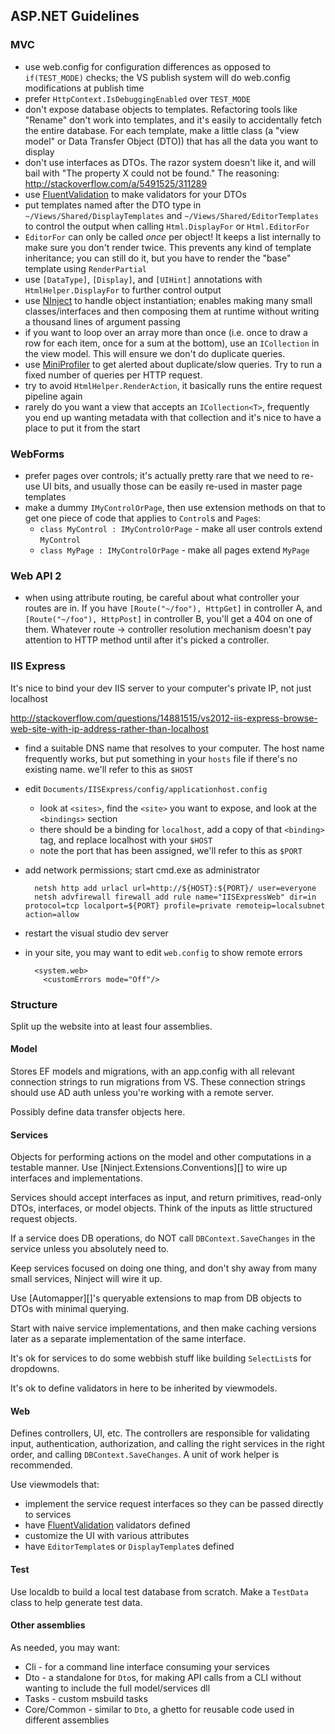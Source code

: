 ## ASP.NET Guidelines

### MVC

* use web.config for configuration differences as opposed to
  `if(TEST_MODE)` checks; the VS publish system will do web.config
  modifications at publish time
* prefer `HttpContext.IsDebuggingEnabled` over `TEST_MODE`
* don't expose database objects to templates. Refactoring tools like
  "Rename" don't work into templates, and it's easily to accidentally
  fetch the entire database. For each template, make a little class
  (a "view model" or Data Transfer Object (DTO)) that has all the
  data you want to display
* don't use interfaces as DTOs. The razor system doesn't like it, and
  will bail with "The property X could not be found." The reasoning: 
  http://stackoverflow.com/a/5491525/311289
* use [FluentValidation][] to make validators for your DTOs
* put templates named after the DTO type in
  `~/Views/Shared/DisplayTemplates` and
  `~/Views/Shared/EditorTemplates` to control the output when calling
  `Html.DisplayFor` or `Html.EditorFor`
* `EditorFor` can only be called _once_ per object! It keeps a list
  internally to make sure you don't render twice. This prevents any
  kind of template inheritance; you can still do it, but you have to
  render the "base" template using `RenderPartial`
* use `[DataType]`, `[Display]`, and `[UIHint]` annotations with
  `HtmlHelper.DisplayFor` to further control output
* use [NInject][] to handle object instantiation; enables making many
  small classes/interfaces and then composing them at runtime without
  writing a thousand lines of argument passing
* if you want to loop over an array more than once (i.e. once to draw
  a row for each item, once for a sum at the bottom), use an
  `ICollection` in the view model. This will ensure we don't do
  duplicate queries.
* use [MiniProfiler][] to get alerted about duplicate/slow queries. Try
  to run a fixed number of queries per HTTP request.
* try to avoid `HtmlHelper.RenderAction`, it basically runs the
  entire request pipeline again
* rarely do you want a view that accepts an `ICollection<T>`,
  frequently you end up wanting metadata with that collection and
  it's nice to have a place to put it from the start



[FluentValidation]: http://fluentvalidation.codeplex.com/
[NInject]: http://www.ninject.org/
[MiniProfiler]: https://www.nuget.org/packages/MiniProfiler

### WebForms

 * prefer pages over controls; it's actually pretty rare that we need
   to re-use UI bits, and usually those can be easily re-used in
   master page templates
 * make a dummy `IMyControlOrPage`, then use extension methods on that
   to get one piece of code that applies to `Control`s and `Page`s:
    * `class MyControl : IMyControlOrPage` - make all user controls
      extend `MyControl`
	* `class MyPage : IMyControlOrPage` - make all pages extend
      `MyPage`

### Web API 2

* when using attribute routing, be careful about what controller your
  routes are in. If you have `[Route("~/foo"), HttpGet]` in controller
  A, and `[Route("~/foo"), HttpPost]` in controller B, you'll get a
  404 on one of them. Whatever route -> controller resolution
  mechanism doesn't pay attention to HTTP method until after it's
  picked a controller.


### IIS Express

It's nice to bind your dev IIS server to your computer's private IP, not just localhost

http://stackoverflow.com/questions/14881515/vs2012-iis-express-browse-web-site-with-ip-address-rather-than-localhost

* find a suitable DNS name that resolves to your computer. The host
  name frequently works, but put something in your `hosts` file if
  there's no existing name. we'll refer to this as `$HOST`
* edit `Documents/IISExpress/config/applicationhost.config`
	* look at `<sites>`, find the `<site>` you want to expose, and
      look at the `<bindings>` section
    * there should be a binding for `localhost`, add a copy of that `<binding>` tag, and replace localhost with your `$HOST`
	* note the port that has been assigned, we'll refer to this as `$PORT`
* add network permissions; start cmd.exe as administrator

        netsh http add urlacl url=http://${HOST}:${PORT}/ user=everyone
        netsh advfirewall firewall add rule name="IISExpressWeb" dir=in protocol=tcp localport=${PORT} profile=private remoteip=localsubnet action=allow
* restart the visual studio dev server

* in your site, you may want to edit `web.config` to show remote errors

        <system.web>
          <customErrors mode="Off"/>

### Structure

Split up the website into at least four assemblies.

#### Model

Stores EF models and migrations, with an app.config with all relevant
connection strings to run migrations from VS. These connection strings
should use AD auth unless you're working with a remote server.

Possibly define data transfer objects here.

#### Services

Objects for performing actions on the model and other computations in
a testable manner. Use [Ninject.Extensions.Conventions][] to wire up
interfaces and implementations.

Services should accept interfaces as input, and return primitives,
read-only DTOs, interfaces, or model objects. Think of the inputs as
little structured request objects.

If a service does DB operations, do NOT call `DBContext.SaveChanges`
in the service unless you absolutely need to.

Keep services focused on doing one thing, and don't shy away from many
small services, Ninject will wire it up.

Use [Automapper][]'s queryable extensions to map from DB objects to
DTOs with minimal querying.

Start with naive service implementations, and then make caching
versions later as a separate implementation of the same interface.

It's ok for services to do some webbish stuff like building
`SelectList`s for dropdowns.

It's ok to define validators in here to be inherited by viewmodels.

#### Web

Defines controllers, UI, etc. The controllers are responsible for
validating input, authentication, authorization, and calling the right
services in the right order, and calling `DBContext.SaveChanges`. A
unit of work helper is recommended.

Use viewmodels that:

* implement the service request interfaces so they can be passed
  directly to services
* have [FluentValidation][] validators defined
* customize the UI with various attributes
* have `EditorTemplate`s or `DisplayTemplate`s defined

#### Test

Use localdb to build a local test database from scratch. Make a
`TestData` class to help generate test data.

#### Other assemblies

As needed, you may want:

* Cli - for a command line interface consuming your services
* Dto - a standalone for `Dto`s, for making API calls from a CLI without wanting to include the full model/services dll
* Tasks - custom msbuild tasks
* Core/Common - similar to `Dto`, a ghetto for reusable code used in different assemblies


